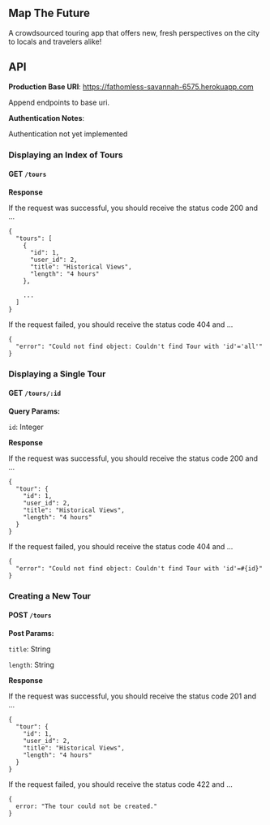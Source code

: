 ## Map The Future

A crowdsourced touring app that offers new, fresh perspectives on the city to locals and travelers alike!

## API

**Production Base URI**: https://fathomless-savannah-6575.herokuapp.com

Append endpoints to base uri.

**Authentication Notes**:

Authentication not yet implemented


### Displaying an Index of Tours

#### GET `/tours`

**Response**

If the request was successful, you should receive the status code 200 and ...

```
{
  "tours": [
    {
      "id": 1,
      "user_id": 2,
      "title": "Historical Views",
      "length": "4 hours"
    },

    ...
  ]
}
```

If the request failed, you should receive the status code 404 and ...

```
{
  "error": "Could not find object: Couldn't find Tour with 'id'='all'"
}
```

### Displaying a Single Tour

#### GET `/tours/:id`

**Query Params:**

`id`: Integer

**Response**

If the request was successful, you should receive the status code 200 and ...

```
{
  "tour": {
    "id": 1,
    "user_id": 2,
    "title": "Historical Views",
    "length": "4 hours"
  }
}
```

If the request failed, you should receive the status code 404 and ...

```
{
  "error": "Could not find object: Couldn't find Tour with 'id'=#{id}"
}
```

### Creating a New Tour

#### POST `/tours`

**Post Params:**

`title`: String

`length`: String

**Response**

If the request was successful, you should receive the status code 201 and ...

```
{
  "tour": {
    "id": 1,
    "user_id": 2,
    "title": "Historical Views",
    "length": "4 hours"
  }
}
```

If the request failed, you should receive the status code 422 and ...

```
{
  error: "The tour could not be created."
}
```